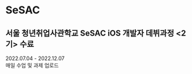 # SeSAC  
  
## 서울 청년취업사관학교 SeSAC iOS 개발자 데뷔과정 <2기> 수료  
  
2022.07.04 - 2022.12.07  
매일 수업 및 과제 업로드  
